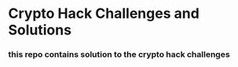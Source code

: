 # Crypto Hack Challenges and Solutions
### this repo contains solution to the crypto hack challenges
